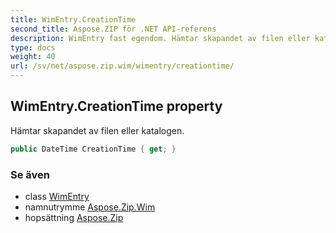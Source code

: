 ```yaml
---
title: WimEntry.CreationTime
second_title: Aspose.ZIP för .NET API-referens
description: WimEntry fast egendom. Hämtar skapandet av filen eller katalogen.
type: docs
weight: 40
url: /sv/net/aspose.zip.wim/wimentry/creationtime/
---
```

## WimEntry.CreationTime property

Hämtar skapandet av filen eller katalogen.

```csharp
public DateTime CreationTime { get; }
```

### Se även

* class [WimEntry](../)
* namnutrymme [Aspose.Zip.Wim](../../wimentry/)
* hopsättning [Aspose.Zip](../../../)


